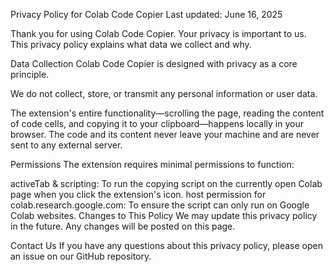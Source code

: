 Privacy Policy for Colab Code Copier
Last updated: June 16, 2025

Thank you for using Colab Code Copier. Your privacy is important to us. This privacy policy explains what data we collect and why.

Data Collection
Colab Code Copier is designed with privacy as a core principle.

We do not collect, store, or transmit any personal information or user data.

The extension's entire functionality—scrolling the page, reading the content of code cells, and copying it to your clipboard—happens locally in your browser. The code and its content never leave your machine and are never sent to any external server.

Permissions
The extension requires minimal permissions to function:

activeTab & scripting: To run the copying script on the currently open Colab page when you click the extension's icon.
host permission for colab.research.google.com: To ensure the script can only run on Google Colab websites.
Changes to This Policy
We may update this privacy policy in the future. Any changes will be posted on this page.

Contact Us
If you have any questions about this privacy policy, please open an issue on our GitHub repository.
